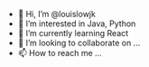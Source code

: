 - 👋 Hi, I’m @louislowjk
- 👀 I’m interested in Java, Python
- 🌱 I’m currently learning React
- 💞️ I’m looking to collaborate on ...
- 📫 How to reach me ...

<!---
louislowjk/louislowjk is a ✨ special ✨ repository because its `README.md` (this file) appears on your GitHub profile.
You can click the Preview link to take a look at your changes.
--->
